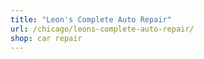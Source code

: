 ```yaml
---
title: "Leon's Complete Auto Repair"
url: /chicago/leons-complete-auto-repair/
shop: car repair
---
```

